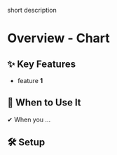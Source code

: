 short description

# Overview - Chart

## ✨ Key Features

- feature **1**

## 📌 When to Use It

✔ When you ...

## 🛠️ Setup

